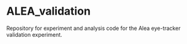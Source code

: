 # ALEA_validation
Repository for experiment and analysis code for the Alea eye-tracker validation experiment. 
